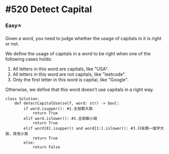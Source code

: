# \#520 Detect Capital

### Easy:star:

Given a word, you need to judge whether the usage of capitals in it is right or not.

We define the usage of capitals in a word to be right when one of the following cases holds:

1. All letters in this word are capitals, like "USA".
2. All letters in this word are not capitals, like "leetcode".
3. Only the first letter in this word is capital, like "Google".

Otherwise, we define that this word doesn't use capitals in a right way.

```text
class Solution:
    def detectCapitalUse(self, word: str) -> bool:
        if word.isupper(): #1.全部都大寫
            return True
        elif word.islower(): #2.全部都小寫
            return True
        elif word[0].isupper() and word[1:].islower(): #3.只有第一個字大寫，其他小寫
            return True
        else:
            return False
```

